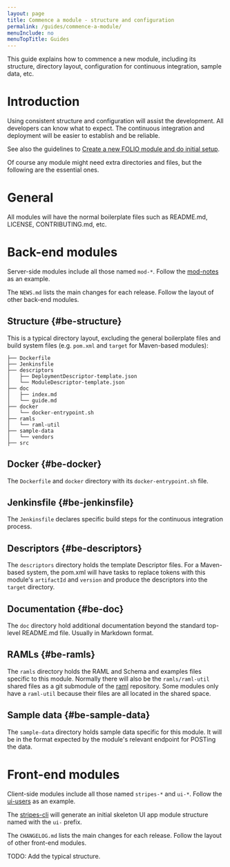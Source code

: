 ```yaml
---
layout: page
title: Commence a module - structure and configuration
permalink: /guides/commence-a-module/
menuInclude: no
menuTopTitle: Guides
---
```


This guide explains how to commence a new module, including its structure, directory layout, configuration for continuous integration, sample data, etc.

# Introduction

Using consistent structure and configuration will assist the development.
All developers can know what to expect.
The continuous integration and deployment will be easier to establish and be reliable.

See also the guidelines to [Create a new FOLIO module and do initial setup](/guidelines/create-new-repo/).

Of course any module might need extra directories and files, but the following are the essential ones.

# General

All modules will have the normal boilerplate files such as README.md, LICENSE, CONTRIBUTING.md, etc.

# Back-end modules

Server-side modules include all those named `mod-*`.
Follow the [mod-notes](https://github.com/folio-org/mod-notes) as an example.

The `NEWS.md` lists the main changes for each release. Follow the layout of other back-end modules.

## Structure {#be-structure}

This is a typical directory layout, excluding the general boilerplate files and build system files (e.g. `pom.xml` and `target` for Maven-based modules):

```
├── Dockerfile
├── Jenkinsfile
├── descriptors
│   ├── DeploymentDescriptor-template.json
│   └── ModuleDescriptor-template.json
├── doc
│   ├── index.md
│   └── guide.md
├── docker
│   └── docker-entrypoint.sh
├── ramls
│   └── raml-util
├── sample-data
│   └── vendors
├── src
```

## Docker {#be-docker}

The `Dockerfile` and `docker` directory with its `docker-entrypoint.sh` file.

## Jenkinsfile {#be-jenkinsfile}

The `Jenkinsfile` declares specific build steps for the continuous integration process.

## Descriptors {#be-descriptors}

The `descriptors` directory holds the template Descriptor files. For a Maven-based system, the pom.xml will have tasks to replace tokens with this module's `artifactId` and `version` and produce the descriptors into the `target` directory.

## Documentation {#be-doc}

The `doc` directory hold additional documentation beyond the standard top-level README.md file.
Usually in Markdown format.

## RAMLs {#be-ramls}

The `ramls` directory holds the RAML and Schema and examples files specific to this module.
Normally there will also be the `ramls/raml-util` shared files as a git submodule of the [raml](https://github.com/folio-org/raml) repository.
Some modules only have a `raml-util` because their files are all located in the shared space.

## Sample data {#be-sample-data}

The `sample-data` directory holds sample data specific for this module.
It will be in the format expected by the module's relevant endpoint for POSTing the data.

# Front-end modules

Client-side modules include all those named `stripes-*` and `ui-*`.
Follow the [ui-users](https://github.com/folio-org/ui-users) as an example.

The [stripes-cli](https://github.com/folio-org/stripes-cli/blob/master/doc/user-guide.md#app-development) will generate an initial skeleton UI app module structure named with the `ui-` prefix.

The `CHANGELOG.md` lists the main changes for each release. Follow the layout of other front-end modules.

TODO: Add the typical structure.

